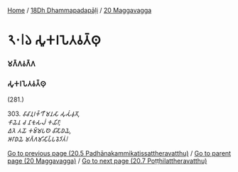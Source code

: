 
[Home](/) / [18Dh Dhammapadapāḷi](/tipitaka/18Dh.md) / [20 Maggavagga](/tipitaka/18Dh/20.md)

# 𑁨𑁦𑁇𑁬 𑀲𑀽𑀓𑀭𑀧𑁂𑀢𑀯𑀢𑁆𑀣𑀼

### 𑀫𑀕𑁆𑀕𑀯𑀕𑁆𑀕

### 𑀲𑀽𑀓𑀭𑀧𑁂𑀢𑀯𑀢𑁆𑀣𑀼

(281.)

303\. _𑀯𑀸𑀘𑀸𑀦𑀼𑀭𑀓𑁆𑀔𑀻 𑀫𑀦𑀲𑀸 𑀲𑀼𑀲𑀁𑀯𑀼𑀢𑁄,_  
_𑀓𑀸𑀬𑁂𑀦 𑀘 𑀦𑀸𑀓𑀼𑀲𑀮𑀁 𑀓𑀬𑀺𑀭𑀸;_  
_𑀏𑀢𑁂 𑀢𑀬𑁄 𑀓𑀫𑁆𑀫𑀧𑀣𑁂 𑀯𑀺𑀲𑁄𑀥𑀬𑁂,_  
_𑀆𑀭𑀸𑀥𑀬𑁂 𑀫𑀕𑁆𑀕𑀫𑀺𑀲𑀺𑀧𑁆𑀧𑀯𑁂𑀤𑀺𑀢𑀁𑁇_  


[Go to previous page (20.5 Padhānakammikatissattheravatthu)](/tipitaka/18Dh/20/20.5.md) / [Go to parent page (20 Maggavagga)](/tipitaka/18Dh/20.md) / [Go to next page (20.7 Poṭṭhilattheravatthu)](/tipitaka/18Dh/20/20.7.md)


